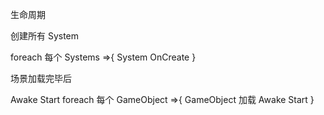 生命周期

创建所有 System

foreach 每个 Systems =>{
	System OnCreate
}

场景加载完毕后

Awake
Start
foreach 每个 GameObject =>{
	GameObject 加载
		Awake
		Start
}